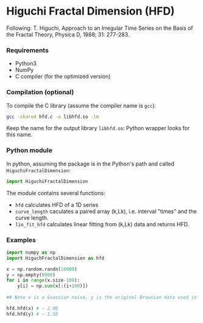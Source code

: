 # Higuchi Fractal Dimension (HFD)

Following:
T. Higuchi, Approach to an Irregular Time Series on the
Basis of the Fractal Theory, Physica D, 1988; 31: 277-283.

### Requirements

- Python3
- NumPy
- C compiler (for the optimized version)

### Compilation (optional)

To compile the C library (assume the compiler name is `gcc`):

```bash
gcc -shared hfd.c -o libhfd.so -lm
```

Keep the name for the output library `libhfd.so`: Python wrapper looks for this name.

### Python module

In python, assuming the package is in the Python's path and called `HiguchiFractalDimension`:

```python
import HiguchiFractalDimension
```

The module contains several functions:

- `hfd` calculates HFD of a 1D series
- `curve_length` caculates a paired array (k,Lk), i.e. interval "times" and the curve length.
- `lin_fit_hfd` calculates linear fitting from (k,Lk) data and returns HFD.


### Examples

```python
import numpy as np
import HiguchFractalDimension as hfd

x = np.random.randn(10000)
y = np.empty(9900)
for i in range(x.size-100):
	y[i] = np.sum(x[:(i+100)])
	
## Note x is a Guassian noise, y is the original Brownian data used in Higuchi, Physica D, 1988.

hfd.hfd(x) # ~ 2.00
hfd.hfd(y) # ~ 1.50
```
